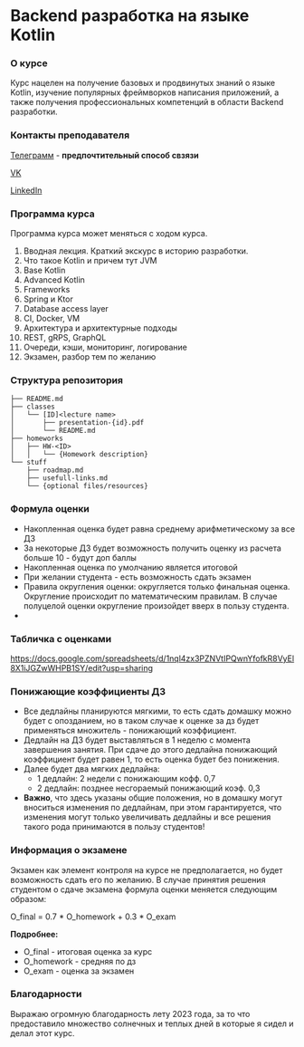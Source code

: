# Backend разработка на языке Kotlin

### О курсе

Курс нацелен на получение базовых и продвинутых знаний о языке Kotlin, 
изучение популярных фреймворков написания приложений, 
а также получения профессиональных компетенций в области Backend разработки.

### Контакты преподавателя

[Телеграмм](https://t.me/ma_popovv) - **предпочтительный способ свзязи**

[VK](https://vk.com/matwej1000)

[LinkedIn](https://www.linkedin.com/in/ma-popovv/)

### Программа курса

Программа курса может меняться с ходом курса.

1. Вводная лекция. Краткий экскурс в историю разработки. 
2. Что такое Kotlin и причем тут JVM
3. Base Kotlin
4. Advanced Kotlin
5. Frameworks
6. Spring и Ktor
7. Database access layer
8. CI, Docker, VM
9. Архитектура и архитектурные подходы
10. REST, gRPS, GraphQL
11. Очереди, кэши, мониторинг, логирование
12. Экзамен, разбор тем по желанию

### Структура репозитория

```shell
├── README.md
├── classes
│   └── [ID]<lecture name>
│       ├── presentation-{id}.pdf
│       └── README.md
├── homeworks
│   ├── HW-<ID>
│   │   └── {Homework description}
└── stuff
    ├── roadmap.md
    ├── usefull-links.md
    └── {optional files/resources}
```

### Формула оценки

* Накопленная оценка будет равна среднему арифметическому за все ДЗ
* За некоторые ДЗ будет возможность получить оценку из расчета больше 10 - будут доп баллы
* Накопленная оценка по умолчанию является итоговой
* При желании студента - есть возможность сдать экзамен
* Правила округления оценки: округляется только финальная оценка. Округление происходит по математическим правилам. В случае полуцелой оценки округление произойдет вверх в пользу студента.
* 

### Табличка с оценками

https://docs.google.com/spreadsheets/d/1nql4zx3PZNVtIPQwnYfofkR8VyEl8X1iJGZwWHPB1SY/edit?usp=sharing

### Понижающие коэффициенты ДЗ

* Все дедлайны планируются мягкими, то есть сдать домашку можно будет с опозданием, но в таком случае к оценке за дз будет применяться множитель - понижающий коэффициент.
* Дедлайн на ДЗ будет выставляться в 1 неделю с момента завершения занятия. При сдаче до этого дедлайна понижающий коэффициент будет равен 1, то есть оценка будет без понижения.
* Далее будет два мягких дедлайна:
    * 1 дедлайн: 2 недели с понижающим кофф. 0,7
    * 2 дедлайн: позднее несгораемый понижающий коэф. 0,3
* **Важно**, что здесь указаны общие положения, но в домашку могут вноситься изменения по дедлайнам, при этом гарантируется, что изменения могут только увеличивать дедлайны и все решения такого рода принимаются в пользу студентов!

### Информация о экзамене

Экзамен как элемент контроля на курсе не предполагается, но будет возможность сдать его по желанию. В случае принятия решения студентом о сдаче экзамена формула оценки меняется следующим образом:

O_final = 0.7 * O_homework + 0.3 * O_exam

**Подробнее:**
* O_final - итоговая оценка за курс
* O_homework - средняя по дз
* O_exam - оценка за экзамен

### Благодарности

Выражаю огромную благодарность лету 2023 года, за то что предоставило множество солнечных и теплых дней в которые я сидел и делал этот курс. 
